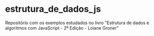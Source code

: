 # estrutura_de_dados_js
Repositório com os exemplos estudados no livro "Estrutura de dados e algoritmos com JavaScript - 2ª Edição - Loiane Groner"
